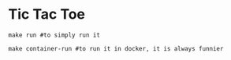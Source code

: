 Tic Tac Toe
===========

```shell
make run #to simply run it
```

```shell
make container-run #to run it in docker, it is always funnier
```


